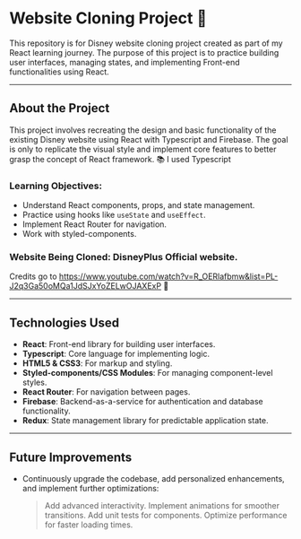 # Website Cloning Project 💫

This repository is for Disney website cloning project created as part of my React learning journey. The purpose of this project is to practice building user interfaces, managing states, and implementing Front-end functionalities using React.

---

## About the Project

This project involves recreating the design and basic functionality of the existing Disney website using React with Typescript and Firebase. The goal is only to replicate the visual style and implement core features to better grasp the concept of React framework. 📚
I used Typescript

### Learning Objectives:
- Understand React components, props, and state management.
- Practice using hooks like `useState` and `useEffect`.
- Implement React Router for navigation.
- Work with styled-components.

### Website Being Cloned: DisneyPlus Official website.
Credits go to https://www.youtube.com/watch?v=R_OERlafbmw&list=PL-J2q3Ga50oMQa1JdSJxYoZELwOJAXExP 🙏

---

## Technologies Used

- **React**: Front-end library for building user interfaces.
- **Typescript**: Core language for implementing logic.
- **HTML5 & CSS3**: For markup and styling.
- **Styled-components/CSS Modules**: For managing component-level styles.
- **React Router**: For navigation between pages.
- **Firebase**: Backend-as-a-service for authentication and database functionality.
- **Redux**: State management library for predictable application state.

---

## Future Improvements

- Continuously upgrade the codebase, add personalized enhancements, and implement further optimizations:
  > Add advanced interactivity.
  > Implement animations for smoother transitions.
  > Add unit tests for components.
  > Optimize performance for faster loading times.
